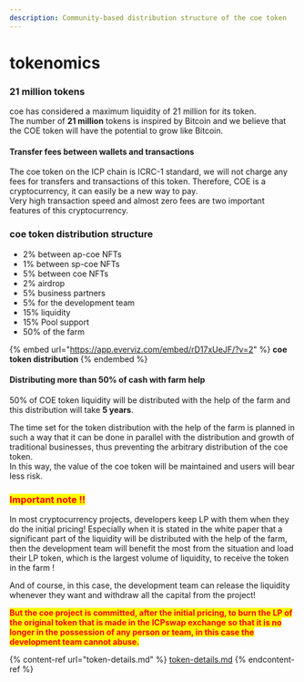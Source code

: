 ```yaml
---
description: Community-based distribution structure of the coe token
---
```


# tokenomics

### 21 million tokens

coe has considered a maximum liquidity of 21 million for its token.\
The number of **21 million** tokens is inspired by Bitcoin and we believe that the COE token will have the potential to grow like Bitcoin.

#### Transfer fees between wallets and transactions

The coe token on the ICP chain is ICRC-1 standard, we will not charge any fees for transfers and transactions of this token. Therefore, COE is a cryptocurrency, it can easily be a new way to pay.\
Very high transaction speed and almost zero fees are two important features of this cryptocurrency.

### coe token distribution structure

* 2% between ap-coe NFTs
* 1% between sp-coe NFTs
* 5% between coe NFTs
* 2% airdrop
* 5% business partners
* 5% for the development team
* 15% liquidity
* 15% Pool support
* 50% of the farm

{% embed url="https://app.everviz.com/embed/rD17xUeJF/?v=2" %}
**coe token distribution**
{% endembed %}

#### Distributing more than 50% of cash with farm help

50% of COE token liquidity will be distributed with the help of the farm and this distribution will take **5 years**.

The time set for the token distribution with the help of the farm is planned in such a way that it can be done in parallel with the distribution and growth of traditional businesses, thus preventing the arbitrary distribution of the coe token.\
In this way, the value of the coe token will be maintained and users will bear less risk.

### <mark style="color:red;">Important note !!</mark>

In most cryptocurrency projects, developers keep LP with them when they do the initial pricing! Especially when it is stated in the white paper that a significant part of the liquidity will be distributed with the help of the farm, then the development team will benefit the most from the situation and load their LP token, which is the largest volume of liquidity, to receive the token in the farm !

And of course, in this case, the development team can release the liquidity whenever they want and withdraw all the capital from the project!

<mark style="color:red;">**But the coe project is committed, after the initial pricing, to burn the LP of the original token that is made in the ICPswap exchange so that it is no longer in the possession of any person or team, in this case the development team cannot abuse.**</mark>

{% content-ref url="token-details.md" %}
[token-details.md](token-details.md)
{% endcontent-ref %}
